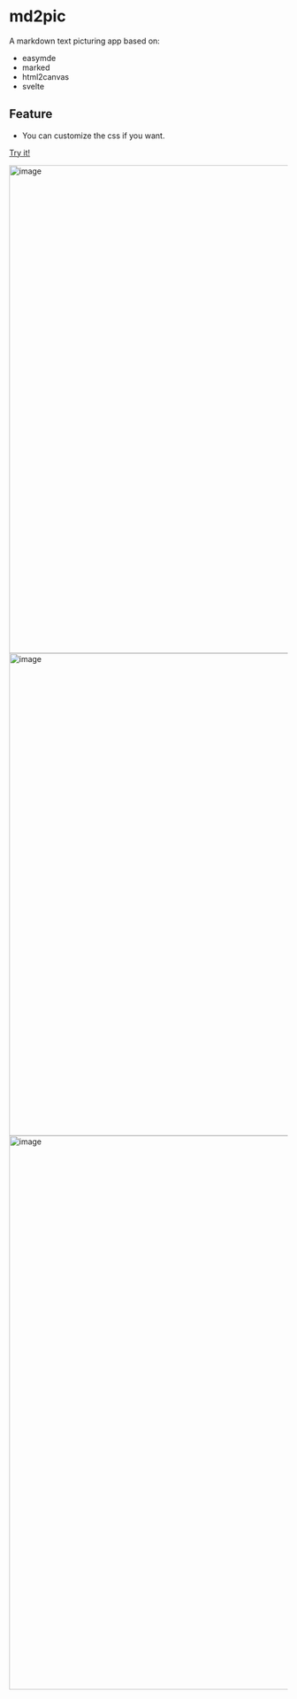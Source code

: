 # md2pic

A markdown text picturing app based on:
- easymde
- marked
- html2canvas
- svelte

## Feature

- You can customize the css if you want. 

[Try it! ](https://svelte-md2pic.vercel.app/)

<img width="881" alt="image" src="https://user-images.githubusercontent.com/42669906/168088674-6ecd5f64-d113-4b9d-980a-4a9ec40e8a92.png">

<img width="871" alt="image" src="https://user-images.githubusercontent.com/42669906/168088814-8f56766d-1abe-42ae-b8ca-1a55ca936283.png">

<img width="1000" alt="image" src="https://user-images.githubusercontent.com/42669906/168233146-38683bd5-08c7-4b7d-b657-0d4fe1569d0b.png">
